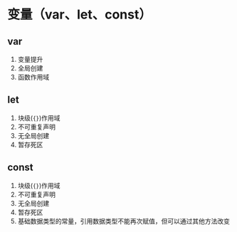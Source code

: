 # 变量（var、let、const）

## var

1. 变量提升
2. 全局创建
3. 函数作用域

## let

1. 块级(`{}`)作用域
2. 不可重复声明
3. 无全局创建
4. 暂存死区

## const

1. 块级(`{}`)作用域
2. 不可重复声明
3. 无全局创建
4. 暂存死区
5. 基础数据类型的常量，引用数据类型不能再次赋值，但可以通过其他方法改变